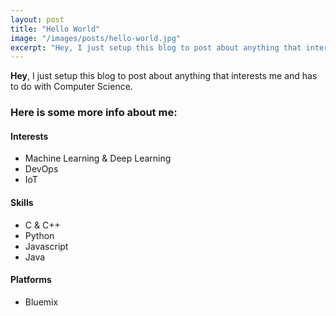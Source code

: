```yaml
---
layout: post
title: "Hello World"
image: "/images/posts/hello-world.jpg"
excerpt: "Hey, I just setup this blog to post about anything that interests me. Like..."
---
```


**Hey**, I just setup this blog to post about anything that interests me and has to do with Computer Science.

### Here is some more info about me: ###

#### Interests ####
- Machine Learning & Deep Learning
- DevOps
- IoT

#### Skills ####
- C & C++
- Python
- Javascript
- Java

#### Platforms ####
- Bluemix



